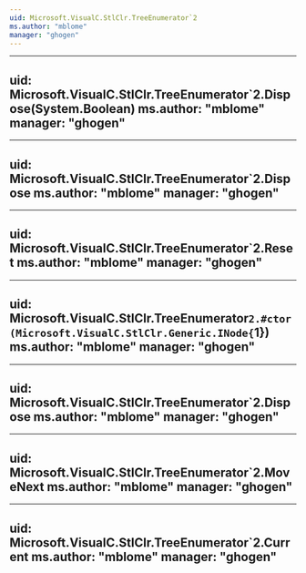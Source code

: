 ```yaml
---
uid: Microsoft.VisualC.StlClr.TreeEnumerator`2
ms.author: "mblome"
manager: "ghogen"
---
```


---
uid: Microsoft.VisualC.StlClr.TreeEnumerator`2.Dispose(System.Boolean)
ms.author: "mblome"
manager: "ghogen"
---

---
uid: Microsoft.VisualC.StlClr.TreeEnumerator`2.Dispose
ms.author: "mblome"
manager: "ghogen"
---

---
uid: Microsoft.VisualC.StlClr.TreeEnumerator`2.Reset
ms.author: "mblome"
manager: "ghogen"
---

---
uid: Microsoft.VisualC.StlClr.TreeEnumerator`2.#ctor(Microsoft.VisualC.StlClr.Generic.INode{`1})
ms.author: "mblome"
manager: "ghogen"
---

---
uid: Microsoft.VisualC.StlClr.TreeEnumerator`2.Dispose
ms.author: "mblome"
manager: "ghogen"
---

---
uid: Microsoft.VisualC.StlClr.TreeEnumerator`2.MoveNext
ms.author: "mblome"
manager: "ghogen"
---

---
uid: Microsoft.VisualC.StlClr.TreeEnumerator`2.Current
ms.author: "mblome"
manager: "ghogen"
---
